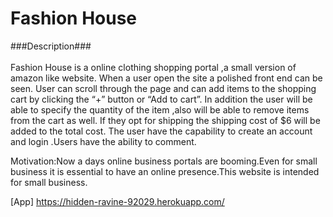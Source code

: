 # Fashion House

###Description### <br><br>
Fashion House  is a online clothing shopping portal ,a small version of amazon like website. When a user open the site a polished front end can  be seen. User can scroll through the page and can add items to the shopping cart by clicking the “+” button or “Add to cart”. In addition the user will be able to specify the quantity of the item ,also will be able to remove items from the cart as well. If they opt for shipping the shipping cost of $6 will be added to the total cost. The user have the capability to create an account  and login .Users have the ability to comment.

<p>Motivation:Now a days online business portals are booming.Even for small business it is essential to have an online presence.This website is intended for small business. </p>

[App] https://hidden-ravine-92029.herokuapp.com/